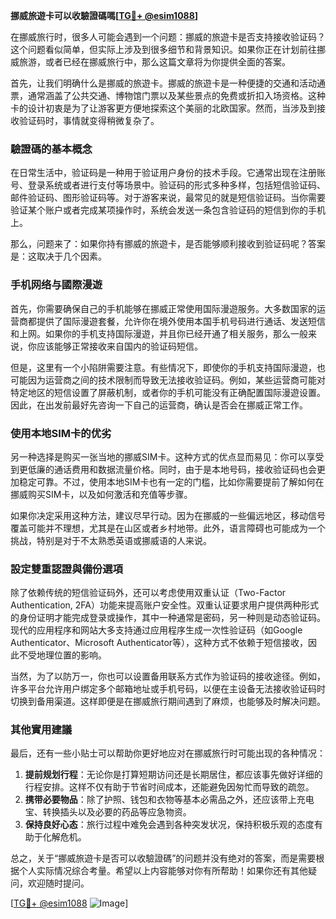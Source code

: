 **挪威旅遊卡可以收驗證碼嗎[[TG💪+ @esim1088](https://t.me/s/esim1088)]**

在挪威旅行时，很多人可能会遇到一个问题：挪威的旅遊卡是否支持接收验证码？这个问题看似简单，但实际上涉及到很多细节和背景知识。如果你正在计划前往挪威旅游，或者已经在挪威旅行中，那么这篇文章将为你提供全面的答案。

首先，让我们明确什么是挪威的旅遊卡。挪威的旅遊卡是一种便捷的交通和活动通票，通常涵盖了公共交通、博物馆门票以及某些景点的免费或折扣入场资格。这种卡的设计初衷是为了让游客更方便地探索这个美丽的北欧国家。然而，当涉及到接收验证码时，事情就变得稍微复杂了。

### 驗證碼的基本概念

在日常生活中，验证码是一种用于验证用户身份的技术手段。它通常出现在注册账号、登录系统或者进行支付等场景中。验证码的形式多种多样，包括短信验证码、邮件验证码、图形验证码等。对于游客来说，最常见的就是短信验证码。当你需要验证某个账户或者完成某项操作时，系统会发送一条包含验证码的短信到你的手机上。

那么，问题来了：如果你持有挪威的旅遊卡，是否能够顺利接收到验证码呢？答案是：这取决于几个因素。

### 手机网络与國際漫遊

首先，你需要确保自己的手机能够在挪威正常使用国际漫遊服务。大多数国家的运营商都提供了国际漫遊套餐，允许你在境外使用本国手机号码进行通话、发送短信和上网。如果你的手机支持国际漫遊，并且你已经开通了相关服务，那么一般来说，你应该能够正常接收来自国内的验证码短信。

但是，这里有一个小陷阱需要注意。有些情况下，即使你的手机支持国际漫遊，也可能因为运营商之间的技术限制而导致无法接收验证码。例如，某些运营商可能对特定地区的短信设置了屏蔽机制，或者你的手机可能没有正确配置国际漫遊设置。因此，在出发前最好先咨询一下自己的运营商，确认是否会在挪威正常工作。

### 使用本地SIM卡的优劣

另一种选择是购买一张当地的挪威SIM卡。这种方式的优点显而易见：你可以享受到更低廉的通话费用和数据流量价格。同时，由于是本地号码，接收验证码也会更加稳定可靠。不过，使用本地SIM卡也有一定的门槛，比如你需要提前了解如何在挪威购买SIM卡，以及如何激活和充值等步骤。

如果你决定采用这种方法，建议尽早行动。因为在挪威的一些偏远地区，移动信号覆盖可能并不理想，尤其是在山区或者乡村地带。此外，语言障碍也可能成为一个挑战，特别是对于不太熟悉英语或挪威语的人来说。

### 設定雙重認證與備份選項

除了依赖传统的短信验证码外，还可以考虑使用双重认证（Two-Factor Authentication, 2FA）功能来提高账户安全性。双重认证要求用户提供两种形式的身份证明才能完成登录或操作，其中一种通常是密码，另一种则是动态验证码。现代的应用程序和网站大多支持通过应用程序生成一次性验证码（如Google Authenticator、Microsoft Authenticator等），这种方式不依赖于短信接收，因此不受地理位置的影响。

当然，为了以防万一，你也可以设置备用联系方式作为验证码的接收途径。例如，许多平台允许用户绑定多个邮箱地址或手机号码，以便在主设备无法接收验证码时切换到备用渠道。这样即便是在挪威旅行期间遇到了麻烦，也能够及时解决问题。

### 其他實用建議

最后，还有一些小贴士可以帮助你更好地应对在挪威旅行时可能出现的各种情况：

1. **提前规划行程**：无论你是打算短期访问还是长期居住，都应该事先做好详细的行程安排。这样不仅有助于节省时间成本，还能避免因匆忙而导致的疏忽。
2. **携带必要物品**：除了护照、钱包和衣物等基本必需品之外，还应该带上充电宝、转换插头以及必要的药品等应急物资。
3. **保持良好心态**：旅行过程中难免会遇到各种突发状况，保持积极乐观的态度有助于化解危机。

总之，关于“挪威旅遊卡是否可以收驗證碼”的问题并没有绝对的答案，而是需要根据个人实际情况综合考量。希望以上内容能够对你有所帮助！如果你还有其他疑问，欢迎随时提问。

[[TG💪+ @esim1088](https://t.me/s/esim1088) ![Image](https://i.postimg.cc/4NQfJmqS/Snipaste-2025-05-13-00-14-12.png)]